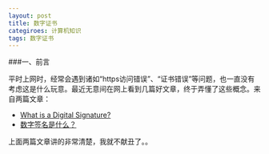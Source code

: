 ```yaml
---
layout: post
title: 数字证书
categiroes: 计算机知识
tags: 数字证书
---
```


###一、前言

平时上网时，经常会遇到诸如“https访问错误”、“证书错误”等问题，也一直没有考虑这是什么玩意。最近无意间在网上看到几篇好文章，终于弄懂了这些概念。来自两篇文章：

* [What is a Digital Signature?](http://www.youdzone.com/signature.html)
* [数字签名是什么？](http://www.ruanyifeng.com/blog/2011/08/what_is_a_digital_signature.html)

上面两篇文章讲的非常清楚，我就不献丑了。。